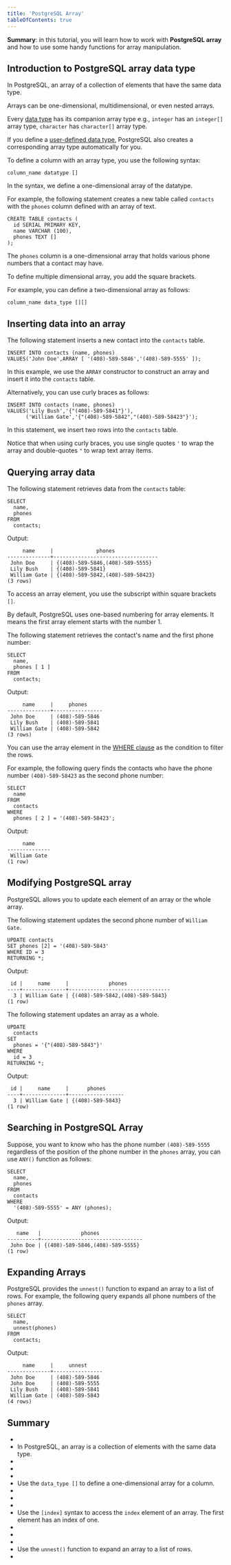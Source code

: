 ```yaml
---
title: 'PostgreSQL Array'
tableOfContents: true
---
```



**Summary**: in this tutorial, you will learn how to work with **PostgreSQL array** and how to use some handy functions for array manipulation.





## Introduction to PostgreSQL array data type





In PostgreSQL, an array of a collection of elements that have the same data type.





Arrays can be one-dimensional, multidimensional, or even nested arrays.





Every [data type](/docs/postgresql/postgresql-data-types) has its companion array type e.g., `integer` has an `integer[]` array type, `character` has `character[]` array type.





If you define a [user-defined data type](/docs/postgresql/postgresql-user-defined-data-types), PostgreSQL also creates a corresponding array type automatically for you.





To define a column with an array type, you use the following syntax:





```
column_name datatype []
```





In the syntax, we define a one-dimensional array of the datatype.





For example, the following statement creates a new table called `contacts` with the `phones` column defined with an array of text.





```
CREATE TABLE contacts (
  id SERIAL PRIMARY KEY,
  name VARCHAR (100),
  phones TEXT []
);
```





The `phones` column is a one-dimensional array that holds various phone numbers that a contact may have.





To define multiple dimensional array, you add the square brackets.





For example, you can define a two-dimensional array as follows:





```
column_name data_type [][]
```





## Inserting data into an array





The following statement inserts a new contact into the `contacts` table.





```
INSERT INTO contacts (name, phones)
VALUES('John Doe',ARRAY [ '(408)-589-5846','(408)-589-5555' ]);
```





In this example, we use the `ARRAY` constructor to construct an array and insert it into the `contacts` table.





Alternatively, you can use curly braces as follows:





```
INSERT INTO contacts (name, phones)
VALUES('Lily Bush','{"(408)-589-5841"}'),
      ('William Gate','{"(408)-589-5842","(408)-589-58423"}');
```





In this statement, we insert two rows into the `contacts` table.





Notice that when using curly braces, you use single quotes `'` to wrap the array and double-quotes `"` to wrap text array items.





## Querying array data





The following statement retrieves data from the `contacts` table:





```
SELECT
  name,
  phones
FROM
  contacts;
```





Output:





```
     name     |              phones
--------------+----------------------------------
 John Doe     | {(408)-589-5846,(408)-589-5555}
 Lily Bush    | {(408)-589-5841}
 William Gate | {(408)-589-5842,(408)-589-58423}
(3 rows)
```





To access an array element, you use the subscript within square brackets `[]`.





By default, PostgreSQL uses one-based numbering for array elements. It means the first array element starts with the number 1.





The following statement retrieves the contact's name and the first phone number:





```
SELECT
  name,
  phones [ 1 ]
FROM
  contacts;
```





Output:





```
     name     |     phones
--------------+----------------
 John Doe     | (408)-589-5846
 Lily Bush    | (408)-589-5841
 William Gate | (408)-589-5842
(3 rows)
```





You can use the array element in the [WHERE clause](/docs/postgresql/postgresql-where) as the condition to filter the rows.





For example, the following query finds the contacts who have the phone number `(408)-589-58423` as the second phone number:





```
SELECT
  name
FROM
  contacts
WHERE
  phones [ 2 ] = '(408)-589-58423';
```





Output:





```
     name
--------------
 William Gate
(1 row)
```





## Modifying PostgreSQL array





PostgreSQL allows you to update each element of an array or the whole array.





The following statement updates the second phone number of `William Gate`.





```
UPDATE contacts
SET phones [2] = '(408)-589-5843'
WHERE ID = 3
RETURNING *;
```





Output:





```
 id |     name     |             phones
----+--------------+---------------------------------
  3 | William Gate | {(408)-589-5842,(408)-589-5843}
(1 row)
```





The following statement updates an array as a whole.





```
UPDATE
  contacts
SET
  phones = '{"(408)-589-5843"}'
WHERE
  id = 3
RETURNING *;
```





Output:





```
 id |     name     |      phones
----+--------------+------------------
  3 | William Gate | {(408)-589-5843}
(1 row)
```





## Searching in PostgreSQL Array





Suppose, you want to know who has the phone number `(408)-589-5555` regardless of the position of the phone number in the `phones` array, you can use `ANY()` function as follows:





```
SELECT
  name,
  phones
FROM
  contacts
WHERE
  '(408)-589-5555' = ANY (phones);
```





Output:





```
   name   |             phones
----------+---------------------------------
 John Doe | {(408)-589-5846,(408)-589-5555}
(1 row)
```





## Expanding Arrays





PostgreSQL provides the `unnest()` function to expand an array to a list of rows. For example, the following query expands all phone numbers of the `phones` array.





```
SELECT
  name,
  unnest(phones)
FROM
  contacts;
```





Output:





```
     name     |     unnest
--------------+----------------
 John Doe     | (408)-589-5846
 John Doe     | (408)-589-5555
 Lily Bush    | (408)-589-5841
 William Gate | (408)-589-5843
(4 rows)
```





## Summary





- 
- In PostgreSQL, an array is a collection of elements with the same data type.
- 
-
- 
- Use the `data_type []` to define a one-dimensional array for a column.
- 
-
- 
- Use the `[index]` syntax to access the `index` element of an array. The first element has an index of one.
- 
-
- 
- Use the `unnest()` function to expand an array to a list of rows.
- 


